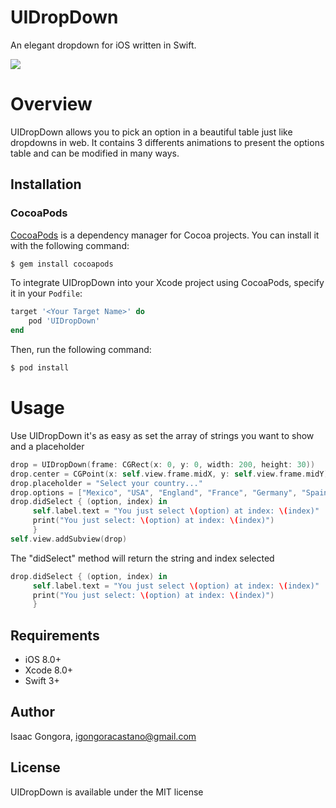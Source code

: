 # UIDropDown
An elegant dropdown for iOS written in Swift.

![](ddgif.gif)

# Overview
UIDropDown allows you to pick an option in a beautiful table just like dropdowns in web. It contains 3 differents animations to present the options table and can be modified in many ways.

## Installation

### CocoaPods

[CocoaPods](http://cocoapods.org) is a dependency manager for Cocoa projects. You can install it with the following command:

```bash
$ gem install cocoapods
```

To integrate UIDropDown into your Xcode project using CocoaPods, specify it in your `Podfile`:

```ruby
target '<Your Target Name>' do
    pod 'UIDropDown'
end
```

Then, run the following command:

```bash
$ pod install
```

# Usage
Use UIDropDown it's as easy as set the array of strings you want to show and a placeholder

```swift
drop = UIDropDown(frame: CGRect(x: 0, y: 0, width: 200, height: 30))
drop.center = CGPoint(x: self.view.frame.midX, y: self.view.frame.midY)
drop.placeholder = "Select your country..."
drop.options = ["Mexico", "USA", "England", "France", "Germany", "Spain", "Italy", "Canada"]
drop.didSelect { (option, index) in
     self.label.text = "You just select \(option) at index: \(index)"
     print("You just select: \(option) at index: \(index)")
     }
self.view.addSubview(drop) 
```

The "didSelect" method will return the string and index selected
```swift
drop.didSelect { (option, index) in
     self.label.text = "You just select \(option) at index: \(index)"
     print("You just select: \(option) at index: \(index)")
     }
```

## Requirements

- iOS 8.0+
- Xcode 8.0+
- Swift 3+

## Author

Isaac Gongora, igongoracastano@gmail.com

## License

UIDropDown is available under the MIT license

